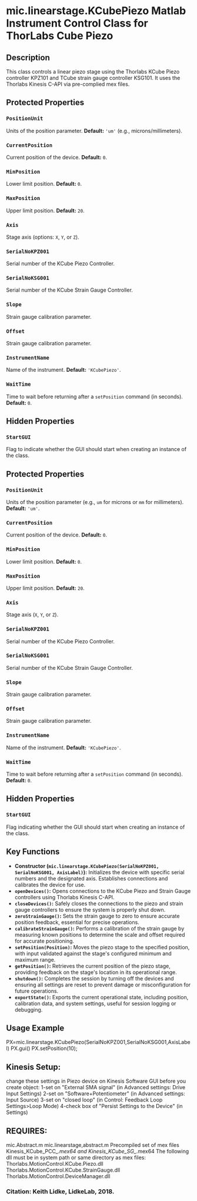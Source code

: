 # mic.linearstage.KCubePiezo Matlab Instrument Control Class for ThorLabs Cube Piezo

## Description
This class controls a linear piezo stage using the Thorlabs KCube Piezo
controller KPZ101 and TCube strain gauge controller KSG101. It uses the Thorlabs
Kinesis C-API via pre-complied mex files.

## Protected Properties

### `PositionUnit`
Units of the position parameter.
**Default:** `'um'` (e.g., microns/millimeters).

### `CurrentPosition`
Current position of the device.
**Default:** `0`.

### `MinPosition`
Lower limit position.
**Default:** `0`.

### `MaxPosition`
Upper limit position.
**Default:** `20`.

### `Axis`
Stage axis (options: `X`, `Y`, or `Z`).

### `SerialNoKPZ001`
Serial number of the KCube Piezo Controller.

### `SerialNoKSG001`
Serial number of the KCube Strain Gauge Controller.

### `Slope`
Strain gauge calibration parameter.

### `Offset`
Strain gauge calibration parameter.

### `InstrumentName`
Name of the instrument.
**Default:** `'KCubePiezo'`.

### `WaitTime`
Time to wait before returning after a `setPosition` command (in seconds).
**Default:** `0`.

## Hidden Properties

### `StartGUI`
Flag to indicate whether the GUI should start when creating an instance of the class.

## Protected Properties

### `PositionUnit`
Units of the position parameter (e.g., `um` for microns or `mm` for millimeters).
**Default:** `'um'`.

### `CurrentPosition`
Current position of the device.
**Default:** `0`.

### `MinPosition`
Lower limit position.
**Default:** `0`.

### `MaxPosition`
Upper limit position.
**Default:** `20`.

### `Axis`
Stage axis (`X`, `Y`, or `Z`).

### `SerialNoKPZ001`
Serial number of the KCube Piezo Controller.

### `SerialNoKSG001`
Serial number of the KCube Strain Gauge Controller.

### `Slope`
Strain gauge calibration parameter.

### `Offset`
Strain gauge calibration parameter.

### `InstrumentName`
Name of the instrument.
**Default:** `'KCubePiezo'`.

### `WaitTime`
Time to wait before returning after a `setPosition` command (in seconds).
**Default:** `0`.

## Hidden Properties

### `StartGUI`
Flag indicating whether the GUI should start when creating an instance of the class.

## Key Functions
- **Constructor (`mic.linearstage.KCubePiezo(SerialNoKPZ001, SerialNoKSG001, AxisLabel)`):** Initializes the device with specific serial numbers and the designated axis. Establishes connections and calibrates the device for use.
- **`openDevices()`:** Opens connections to the KCube Piezo and Strain Gauge controllers using Thorlabs Kinesis C-API.
- **`closeDevices()`:** Safely closes the connections to the piezo and strain gauge controllers to ensure the system is properly shut down.
- **`zeroStrainGauge()`:** Sets the strain gauge to zero to ensure accurate position feedback, essential for precise operations.
- **`calibrateStrainGauge()`:** Performs a calibration of the strain gauge by measuring known positions to determine the scale and offset required for accurate positioning.
- **`setPosition(Position)`:** Moves the piezo stage to the specified position, with input validated against the stage's configured minimum and maximum range.
- **`getPosition()`:** Retrieves the current position of the piezo stage, providing feedback on the stage's location in its operational range.
- **`shutdown()`:** Completes the session by turning off the devices and ensuring all settings are reset to prevent damage or misconfiguration for future operations.
- **`exportState()`:** Exports the current operational state, including position, calibration data, and system settings, useful for session logging or debugging.

## Usage Example
PX=mic.linearstage.KCubePiezo(SerialNoKPZ001,SerialNoKSG001,AxisLabel)
PX.gui()
PX.setPosition(10);

## Kinesis Setup:
change these settings in Piezo device on Kinesis Software GUI before you create object:
1-set on "External SMA signal" (in Advanced settings: Drive Input Settings)
2-set on "Software+Potentiometer" (in Advanced settings: Input Source)
3-set on "closed loop" (in Control: Feedback Loop Settings>Loop Mode)
4-check box of "Persist Settings to the Device" (in Settings)

## REQUIRES:
mic.Abstract.m
mic.linearstage,abstract.m
Precompiled set of mex files Kinesis_KCube_PCC_*.mex64 and Kinesis_KCube_SG_*.mex64
The following dll must be in system path or same directory as mex files:
Thorlabs.MotionControl.KCube.Piezo.dll
Thorlabs.MotionControl.KCube.StrainGauge.dll
Thorlabs.MotionControl.DeviceManager.dll

### Citation: Keith Lidke, LidkeLab, 2018.

